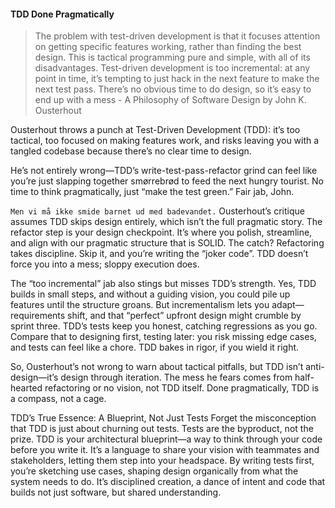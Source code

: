 #### TDD Done Pragmatically

> The problem with test-driven development is that it focuses attention on getting specific features working, rather than finding the best design. This is tactical programming pure and simple, with all of its disadvantages. Test-driven development is too incremental: at any point in time, it’s tempting to just hack in the next feature to make the next test pass. There’s no obvious time to do design, so it’s easy to end up with a mess - A Philosophy of Software Design by John K. Ousterhout

Ousterhout throws a punch at Test-Driven Development (TDD): it’s too tactical, too focused on making features work, and risks leaving you with a tangled codebase because there’s no clear time to design. 

He’s not entirely wrong—TDD’s write-test-pass-refactor grind can feel like you’re just slapping together smørrebrød to feed the next hungry tourist. No time to think pragmatically, just “make the test green.” Fair jab, John.

`Men vi må ikke smide barnet ud med badevandet.` Ousterhout’s critique assumes TDD skips design entirely, which isn’t the full pragmatic story. The refactor step is your design checkpoint. It’s where you polish, streamline, and align with our pragmatic structure that is SOLID.  The catch? Refactoring takes discipline. Skip it, and you’re writing the “joker code”. TDD doesn’t force you into a mess; sloppy execution does.

The “too incremental” jab also stings but misses TDD’s strength. Yes, TDD builds in small steps, and without a guiding vision, you could pile up features until the structure groans. But incrementalism lets you adapt—requirements shift, and that “perfect” upfront design might crumble by sprint three. TDD’s tests keep you honest, catching regressions as you go. Compare that to designing first, testing later: you risk missing edge cases, and tests can feel like a chore. TDD bakes in rigor, if you wield it right.

So, Ousterhout’s not wrong to warn about tactical pitfalls, but TDD isn’t anti-design—it’s design through iteration. The mess he fears comes from half-hearted refactoring or no vision, not TDD itself. Done pragmatically, TDD is a compass, not a cage.


TDD’s True Essence: A Blueprint, Not Just Tests
Forget the misconception that TDD is just about churning out tests. Tests are the byproduct, not the prize. TDD is your architectural blueprint—a way to think through your code before you write it. It’s a language to share your vision with teammates and stakeholders, letting them step into your headspace. By writing tests first, you’re sketching use cases, shaping design organically from what the system needs to do. It’s disciplined creation, a dance of intent and code that builds not just software, but shared understanding.
